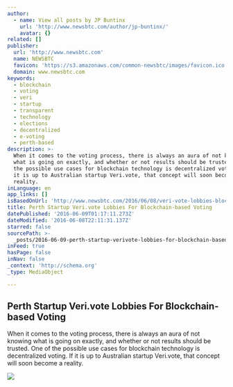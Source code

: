 ```yaml
---
author:
  - name: View all posts by JP Buntinx
    url: 'http://www.newsbtc.com/author/jp-buntinx/'
    avatar: {}
related: []
publisher:
  url: 'http://www.newsbtc.com'
  name: NEWSBTC
  favicon: 'https://s3.amazonaws.com/common-newsbtc/images/favicon.ico'
  domain: www.newsbtc.com
keywords:
  - blockchain
  - voting
  - veri
  - startup
  - transparent
  - technology
  - elections
  - decentralized
  - e-voting
  - perth-based
description: >-
  When it comes to the voting process, there is always an aura of not knowing
  what is going on exactly, and whether or not results should be trusted. One of
  the possible use cases for blockchain technology is decentralized voting. If
  it is up to Australian startup Veri.vote, that concept will soon become a
  reality.
inLanguage: en
app_links: []
isBasedOnUrl: 'http://www.newsbtc.com/2016/06/08/veri-vote-lobbies-blockchain-voting/'
title: Perth Startup Veri.vote Lobbies For Blockchain-based Voting
datePublished: '2016-06-09T01:17:11.273Z'
dateModified: '2016-06-08T22:11:31.137Z'
starred: false
sourcePath: >-
  _posts/2016-06-09-perth-startup-verivote-lobbies-for-blockchain-based-voting.md
inFeed: true
hasPage: false
inNav: false
_context: 'http://schema.org'
_type: MediaObject

---
```

<article style=""><h1>Perth Startup Veri.vote Lobbies For Blockchain-based Voting</h1><p>When it comes to the voting process, there is always an aura of not knowing what is going on exactly, and whether or not results should be trusted. One of the possible use cases for blockchain technology is decentralized voting. If it is up to Australian startup Veri.vote, that concept will soon become a reality.</p><img src="http://s3.amazonaws.com/main-newsbtc-images/2016/06/08160358/shutterstock_249954163-1.jpg" /></article>